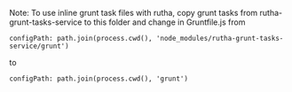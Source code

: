 Note: To use inline grunt task files with rutha, copy grunt tasks from rutha-grunt-tasks-service to this folder and change in Gruntfile.js
from

`configPath: path.join(process.cwd(), 'node_modules/rutha-grunt-tasks-service/grunt')`

to

`configPath: path.join(process.cwd(), 'grunt')`
